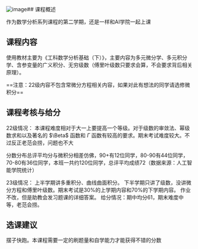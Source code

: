 ![image](https://github.com/user-attachments/assets/becdf81c-349d-4702-9a54-a4aea0e8ca1c)## 课程概述

作为数学分析系列课程的第二学期，还是一样和AI学院一起上课

## 课程内容

使用教材主要为《工科数学分析基础（下）》，主要内容为多元微分学、多元积分学、含参变量的广义积分、无穷级数（傅里叶级数只要求会算，不会要求背后相关原理）。

==注意：22级内容不包含常微分方程相关内容，如果对此有想法的同学请选修微积分==

## 课程考核与给分
22级情况：
本课程难度相对于大一上要提高一个等级。对于级数的审敛法、幂级数求和以及著名的 $\Beta$ 函数和 $\Gamma$ 函数有较高的要求。期末考试难度较大。不过反正老范会捞，问题也不大

分数分布总评平均分与微积分相差仿佛，90+有12位同学，80-90有44位同学，70-80有36位同学，本班一共约120位同学，总评平均成绩72（数据来源：人工智能学院统计）

23级情况：
上半学期讲多重积分、曲线曲面积分。
下半学期只讲了级数，没讲微分方程和傅里叶级数。期末考试是30%的上学期内容和70%的下学期内容。
作业不改，但是助教会发习题课的详细答案。
给分情况：期中均分61，期末难度中等，老范会捞。

## 选课建议
摆子快跑。本课程需要一定的刷题量和自学能力才能获得不错的分数
